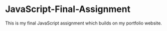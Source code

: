 # JavaScript-Final-Assignment
This is my final JavaScript assignment which builds on my portfolio website.
